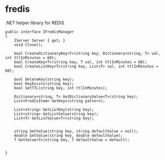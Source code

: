 # fredis
.NET helper library for REDIS



    public interface IFredisManager
    {
        IServer Server { get; }
        void Close();

        bool CreateDictionaryKey<T>(string key, Dictionary<string, T> val, int ttlInMinutes = 60);
        bool CreateKey<T>(string key, T val, int ttlInMinutes = 60);
        bool CreateListKey<T>(string key, List<T> val, int ttlInMinutes = 60);

        bool DeleteKey(string key);
        bool KeyExists(string key);
        bool SetTTL(string key, int ttlInMinutes);

        Dictionary<string, T> GetDictionaryValue<T>(string key);
        List<FredisItem> GetKeys(string pattern);

        List<string> GetListKey(string key);
        List<string> GetListValue(string key);
        List<T> GetListValue<T>(string key);

        
        string GetValue(string key, string defaultValue = null);
        double GetValue(string key, double defaultValue);
        T GetValue<T>(string key, T defaultValue = default);

        
    }